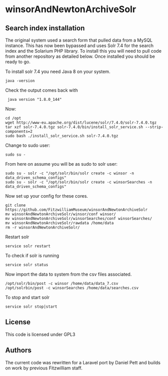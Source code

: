 # winsorAndNewtonArchiveSolr

## Search index installation

The original system used a search form that pulled data from a MySQL instance. This has now been bypassed and uses Solr 
7.4 for the search index and the Solarium PHP library. To install this you will need to pull code from another repository 
as detailed below. Once installed you should be ready to go.

To install solr 7.4 you need Java 8 on your system. 

    java -version

Check the output comes back with

     java version "1.8.0_144"

Now:

    cd /opt
    wget http://www-eu.apache.org/dist/lucene/solr/7.4.0/solr-7.4.0.tgz
    tar xzf solr-7.4.0.tgz solr-7.4.0/bin/install_solr_service.sh --strip-components=2
    sudo bash ./install_solr_service.sh solr-7.4.0.tgz

Change to sudo user:

    sudo su - 

From here on assume you will be as sudo to solr user:

    sudo su - solr -c "/opt/solr/bin/solr create -c winsor -n data_driven_schema_configs"
    sudo su - solr -c "/opt/solr/bin/solr create -c winsorSearches -n data_driven_schema_configs"

Now set up your config for these cores.

    git clone https://github.com/FitzwilliamMuseum/winsorAndNewtonArchiveSolr
    mv winsorAndNewtonArchiveSolr/winsor/conf winsor/
    mv winsorAndNewtonArchiveSolr/winsorSearches/conf winsorSearches/
    mv winsorAndNewtonArchiveSolr/rawdata /home/data
    rm -r winsorAndNewtonArchiveSolr/

Restart solr

    service solr restart

To check if solr is running

    service solr status

Now import the data to system from the csv files associated.

    /opt/solr/bin/post -c winsor /home/data/data_7.csv
    /opt/solrbin/post -c winsorSearches /home/data/searches.csv

To stop and start solr

    service solr stop|start

## License

This code is licensed under GPL3

## Authors

The current code was rewritten for a Laravel port by Daniel Pett and builds on work by previous Fitzwilliam staff.
